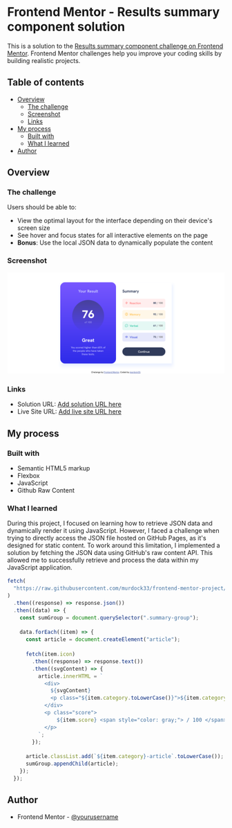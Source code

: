 # Frontend Mentor - Results summary component solution

This is a solution to the [Results summary component challenge on Frontend Mentor](https://www.frontendmentor.io/challenges/results-summary-component-CE_K6s0maV). Frontend Mentor challenges help you improve your coding skills by building realistic projects.

## Table of contents

- [Overview](#overview)
  - [The challenge](#the-challenge)
  - [Screenshot](#screenshot)
  - [Links](#links)
- [My process](#my-process)
  - [Built with](#built-with)
  - [What I learned](#what-i-learned)
- [Author](#author)

## Overview

### The challenge

Users should be able to:

- View the optimal layout for the interface depending on their device's screen size
- See hover and focus states for all interactive elements on the page
- **Bonus**: Use the local JSON data to dynamically populate the content

### Screenshot

![](./design/screenshot.png)

### Links

- Solution URL: [Add solution URL here](https://www.frontendmentor.io/solutions/results-summary-component-using-json-file-to-render-the-content-trUaXkvC7k)
- Live Site URL: [Add live site URL here](https://murdock33.github.io/frontend-mentor-project/HTML%20&%20CSS/results-summary-component-main/)

## My process

### Built with

- Semantic HTML5 markup
- Flexbox
- JavaScript
- Github Raw Content

### What I learned

During this project, I focused on learning how to retrieve JSON data and dynamically render it using JavaScript. However, I faced a challenge when trying to directly access the JSON file hosted on GitHub Pages, as it's designed for static content. To work around this limitation, I implemented a solution by fetching the JSON data using GitHub's raw content API. This allowed me to successfully retrieve and process the data within my JavaScript application.

```js
fetch(
  "https://raw.githubusercontent.com/murdock33/frontend-mentor-project/main/HTML%20%26%20CSS/results-summary-component-main/data.json"
)
  .then((response) => response.json())
  .then((data) => {
    const sumGroup = document.querySelector(".summary-group");

    data.forEach((item) => {
      const article = document.createElement("article");

      fetch(item.icon)
        .then((response) => response.text())
        .then((svgContent) => {
          article.innerHTML = `
            <div>
              ${svgContent}
              <p class="${item.category.toLowerCase()}">${item.category}</p>
            </div>
            <p class="score">
                ${item.score} <span style="color: gray;"> / 100 </span> 
            </p>
          `;
        });

      article.classList.add(`${item.category}-article`.toLowerCase());
      sumGroup.appendChild(article);
    });
  });
```

## Author

- Frontend Mentor - [@yourusername](https://www.frontendmentor.io/profile/murdock33)
